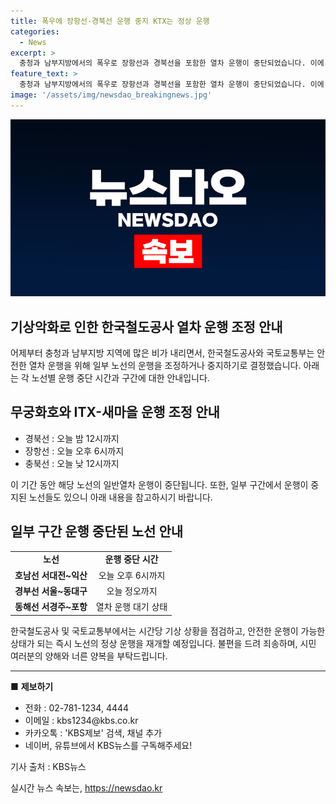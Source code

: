 ```yaml
---
title: 폭우에 장항선·경북선 운행 중지 KTX는 정상 운행
categories:
  - News
excerpt: >
  충청과 남부지방에서의 폭우로 장항선과 경북선을 포함한 열차 운행이 중단되었습니다. 이에 따라 한국철도공사와 국토교통부는 무궁화호와 ITX-새마을을 포함한 몇몇 노선의 운행을 중지하거나 조정했습니다. 중단된 노선 가운데 일부 구간에서는 특정 시간까지 운행이 중단될 예정이며, 해당 노선에 대한 정보는 공식 제보 채널을 통해 얻을 수 있습니다. (전화: 02-781-1234, 4444 / 이메일: kbs1234@kbs.co.kr / 카카오톡: KBS제보 검색)
feature_text: >
  충청과 남부지방에서의 폭우로 장항선과 경북선을 포함한 열차 운행이 중단되었습니다. 이에 따라 한국철도공사와 국토교통부는 무궁화호와 ITX-새마을을 포함한 몇몇 노선의 운행을 중지하거나 조정했습니다. 중단된 노선 가운데 일부 구간에서는 특정 시간까지 운행이 중단될 예정이며, 해당 노선에 대한 정보는 공식 제보 채널을 통해 얻을 수 있습니다. (전화: 02-781-1234, 4444 / 이메일: kbs1234@kbs.co.kr / 카카오톡: KBS제보 검색)
image: '/assets/img/newsdao_breakingnews.jpg'
---
```


<p><img src="/assets/img/newsdao_breakingnews.jpg" alt="cryptoinkorea 속보" /></p>

<h2>기상악화로 인한 한국철도공사 열차 운행 조정 안내</h2>

<p data-ke-size="size16">어제부터 충청과 남부지방 지역에 많은 비가 내리면서, 한국철도공사와 국토교통부는 안전한 열차 운행을 위해 일부 노선의 운행을 조정하거나 중지하기로 결정했습니다. 아래는 각 노선별 운행 중단 시간과 구간에 대한 안내입니다.</p>

<h2 data-ke-size="size26">무궁화호와 ITX-새마을 운행 조정 안내</h2>

<ul>
    <li>경북선 : 오늘 밤 12시까지</li>
    <li>장항선 : 오늘 오후 6시까지</li>
    <li>충북선 : 오늘 낮 12시까지</li>
</ul>

<p data-ke-size="size16">이 기간 동안 해당 노선의 일반열차 운행이 중단됩니다. 또한, 일부 구간에서 운행이 중지된 노선들도 있으니 아래 내용을 참고하시기 바랍니다.</p>

<h2 data-ke-size="size26">일부 구간 운행 중단된 노선 안내</h2>

<table>
    <tr>
        <td style="text-align: center; height: 17px;"><b>노선</b></td>
        <td style="text-align: center; height: 17px;"><b>운행 중단 시간</b></td>
    </tr>
    <tr>
        <td style="text-align: center; height: 17px;"><b>호남선 서대전~익산</b></td>
        <td style="text-align: center; height: 17px;">오늘 오후 6시까지</td>
    </tr>
    <tr>
        <td style="text-align: center; height: 17px;"><b>경부선 서울~동대구</b></td>
        <td style="text-align: center; height: 17px;">오늘 정오까지</td>
    </tr>
    <tr>
        <td style="text-align: center; height: 17px;"><b>동해선 서경주~포항</b></td>
        <td style="text-align: center; height: 17px;">열차 운행 대기 상태</td>
    </tr>
</table>

<p data-ke-size="size16">한국철도공사 및 국토교통부에서는 시간당 기상 상황을 점검하고, 안전한 운행이 가능한 상태가 되는 즉시 노선의 정상 운행을 재개할 예정입니다. 불편을 드려 죄송하며, 시민 여러분의 양해와 너른 양복을 부탁드립니다.</p>

<hr>

<p data-ke-size="size16">■ <b>제보하기</b></p>

<ul>
    <li>전화 : 02-781-1234, 4444</li>
    <li>이메일 : kbs1234@kbs.co.kr</li>
    <li>카카오톡 : 'KBS제보' 검색, 채널 추가</li>
    <li>네이버, 유튜브에서 KBS뉴스를 구독해주세요!</li>
</ul>

<p data-ke-size="size16">기사 출처 : KBS뉴스</p>
실시간 뉴스 속보는, <a href="https://newsdao.kr" rel="dofollow">https://newsdao.kr</a>


